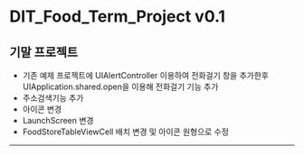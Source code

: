 # DIT_Food_Term_Project v0.1


기말 프로젝트
--------------
* 기존 예제 프로젝트에 UIAlertController 이용하여 전화걸기 창을 추가한후 UIApplication.shared.open을 이용해 전화걸기 기능 추가
* 주소검색기능 추가
* 아이콘 변경
* LaunchScreen 변경
* FoodStoreTableViewCell 배치 변경 및 아이콘 원형으로 수정
--------------


